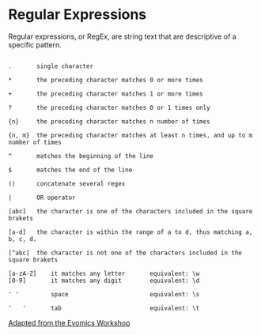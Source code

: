 # Regular Expressions

Regular expressions, or RegEx, are string text that are descriptive of a specific pattern.

```

.		single character

*		the preceding character matches 0 or more times

+		the preceding character matches 1 or more times

?		the preceding character matches 0 or 1 times only

{n}		the preceding character matches n number of times

{n, m}	the preceding character matches at least n times, and up to m number of times

^		matches the beginning of the line

$		matches the end of the line

()		concatenate several regex

|		OR operator

[abc]	the character is one of the characters included in the square brakets

[a-d]	the character is within the range of a to d, thus matching a, b, c, d.

[^abc]	the character is not one of the characters included in the square brakets

[a-zA-Z]	it matches any letter 		equivalent: \w
[0-9]		it matches any digit		equivalent: \d

' '			space						equivalent: \s

'	'		tab							equivalent: \t

```

[Adapted from the Evomics Workshop](https://sites.google.com/view/wg2023unix/regex?authuser=0)